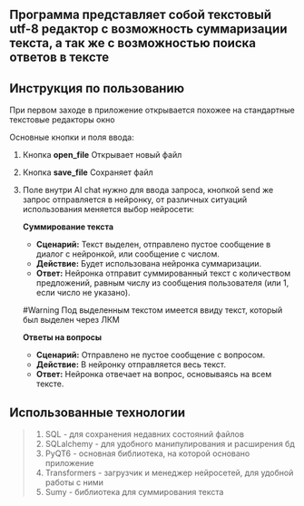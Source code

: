 ## Программа представляет собой текстовый utf-8 редактор с возможность суммаризации текста, а так же с возможностью поиска ответов в тексте

## Инструкция по пользованию

При первом заходе в приложение открывается похожее на стандартные текстовые редакторы окно

Основные кнопки и поля ввода:
1. Кнопка **open_file**
	Открывает новый файл
	
2. Кнопка **save_file** 
	Сохраняет файл


3.  Поле внутри AI chat нужно для ввода запроса, кнопкой send же запрос отправляется в нейронку, от различных ситуаций использования меняется выбор нейросети:
	
 	**Суммирование текста**
	- **Сценарий:** Текст выделен, отправлено пустое сообщение в диалог с нейронкой, или сообщение с числом.
	- **Действие:** Будет использована нейронка суммаризации.
	- **Ответ:** Нейронка отправит суммированный текст с количеством предложений, равным числу из сообщения пользователя (или 1, если число не указано).
	
	#Warning 
		Под выделенным текстом имеется ввиду текст, который был выделен через ЛКМ
	
	**Ответы на вопросы**
	- **Сценарий:** Отправлено не пустое сообщение с вопросом.
	- **Действие:** В нейронку отправляется весь текст.
	- **Ответ:** Нейронка отвечает на вопрос, основываясь на всем тексте.

## Использованные технологии

> 1. SQL - для сохранения недавних состояний файлов
> 2. SQLalchemy - для удобного манипулирования и расширения бд
> 3. PyQT6 - основная библиотека, на которой основано приложение
> 4. Transformers - загрузчик и менеджер нейросетей, для удобной работы с ними
> 5. Sumy - библиотека для суммирования текста
